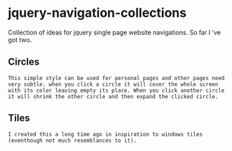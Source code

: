 jquery-navigation-collections
=============================

Collection of ideas for jquery single page website navigations. So far I 've got two.

Circles
-------
	This simple style can be used for personal pages and other pages need very subtle. when you click a circle it will cover the whole screen with its color leaving empty its place. When you click another circle it will shrink the other circle and then expand the clicked circle.

Tiles
------
	I created this a long time ago in inspiration to windows tiles (eventhough not much resemblances to it). 
